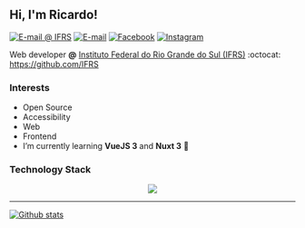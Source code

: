 ## Hi, I'm Ricardo!
[![E-mail @ IFRS](https://img.shields.io/badge/%20%40%20IFRS-ricardo.moro%40ifrs.edu.br-%23b23121?style=flat-square&logo=Gmail&logoColor=white)](mailto:ricardo.moro@ifrs.edu.br)
[![E-mail](https://img.shields.io/badge/-ricardo.moro%40hotmail.com-%23b23121?style=flat-square&logo=Gmail&logoColor=white)](mailto:ricardo.moro@hotmail.com)
[![Facebook](https://img.shields.io/badge/-moro.ricardo-%233b5998?style=flat-square&logo=Facebook&logoColor=white)](https://fb.com/moro.ricardo)
[![Instagram](https://img.shields.io/badge/-ricardomoro85-%23e1306c?style=flat-square&logo=Instagram&logoColor=white)](https://instagram.com/ricardomoro85)

Web developer **@** [Instituto Federal do Rio Grande do Sul (IFRS)](https://ifrs.edu.br/) :octocat: https://github.com/IFRS

### Interests

- Open Source
- Accessibility
- Web
- Frontend
- I’m currently learning **VueJS 3** and **Nuxt 3** :slightly_smiling_face:

### Technology Stack

<p align="center">
  <img src="https://skillicons.dev/icons?i=html,css,sass,js,vue,webpack,php,mysql,wordpress,bash,docker,vscode,linux" />
</p>

<hr>

[![Github stats](https://github-readme-stats.vercel.app/api?username=ricardomoro)](https://github-readme-stats.vercel.app/api?username=ricardomoro)
